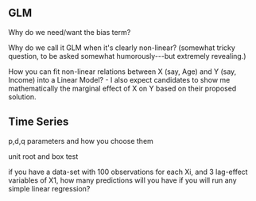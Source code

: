 
## GLM

Why do we need/want the bias term?



Why do we call it GLM when it's clearly non-linear? (somewhat tricky question, to be asked somewhat humorously---but extremely revealing.)



How you can fit non-linear relations between X (say, Age) and Y (say, Income) into a Linear Model? - I also expect candidates to show me mathematically the marginal effect of X on Y based on their proposed solution.




## Time Series

p,d,q parameters and how you choose them



unit root and box test



if you have a data-set with 100 observations for each Xi, and 3 lag-effect variables of X1, how many predictions will you have if you will run any simple linear regression?



